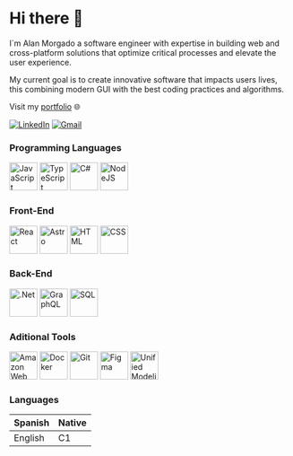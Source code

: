 # Hi there 🤖

I`m Alan Morgado a software engineer with expertise in building web and cross-platform solutions that optimize critical processes and elevate the user experience.

My current goal is to create innovative software that impacts users lives, this combining modern GUI with the best coding practices and algorithms.

Visit my [portfolio](https://alanmorgado.vercel.app/) 🌐


[![LinkedIn](https://img.shields.io/badge/LinkedIn-0077B5?style=for-the-badge&logo=linkedin&logoColor=white)](https://www.linkedin.com/in/alanmorgado/)
[![Gmail](https://img.shields.io/badge/Gmail-D14836?style=for-the-badge&logo=gmail&logoColor=white)](mailto:alanmorgadomora@gmail.com)


### Programming Languages

<p aling="left">
	<img src="https://cdn.jsdelivr.net/gh/devicons/devicon@latest/icons/javascript/javascript-original.svg" alt="JavaScript" width="50"/>
	<img src="https://cdn.jsdelivr.net/gh/devicons/devicon@latest/icons/typescript/typescript-original.svg" alt="TypeScript" width="50"/>
	<img src="https://cdn.jsdelivr.net/gh/devicons/devicon@latest/icons/csharp/csharp-original.svg" alt="C#" width="50"/>
	<img src="https://cdn.jsdelivr.net/gh/devicons/devicon@latest/icons/nodejs/nodejs-original-wordmark.svg" alt="NodeJS" width="50"/>
</p>

### Front-End

<p aling="left">
	<img src="https://cdn.jsdelivr.net/gh/devicons/devicon@latest/icons/react/react-original.svg" alt="React" width="50"/>
	<img src="https://cdn.jsdelivr.net/gh/devicons/devicon@latest/icons/astro/astro-original.svg" alt="Astro" width="50"/>
	<img src="https://cdn.jsdelivr.net/gh/devicons/devicon@latest/icons/html5/html5-original.svg" alt="HTML" width="50"/>
	<img src="https://cdn.jsdelivr.net/gh/devicons/devicon@latest/icons/css3/css3-original.svg" alt="CSS" width="50"/>
</p>


### Back-End

<p aling="left">
	<img src="https://cdn.jsdelivr.net/gh/devicons/devicon@latest/icons/dotnetcore/dotnetcore-original.svg" alt=".Net" width="50"/>
	<img src="https://cdn.jsdelivr.net/gh/devicons/devicon@latest/icons/graphql/graphql-plain.svg" alt="GraphQL" width="50"/>
	<img src="https://cdn.jsdelivr.net/gh/devicons/devicon@latest/icons/azuresqldatabase/azuresqldatabase-original.svg" alt="SQL" width="50"/>       
</p>

### Aditional Tools

<p aling="left">
	<img src="https://cdn.jsdelivr.net/gh/devicons/devicon@latest/icons/amazonwebservices/amazonwebservices-original-wordmark.svg" alt="Amazon Web Services" width="50"/>
	<img src="https://cdn.jsdelivr.net/gh/devicons/devicon@latest/icons/docker/docker-original.svg" alt="Docker" width="50"/>
	<img src="https://cdn.jsdelivr.net/gh/devicons/devicon@latest/icons/git/git-original.svg" alt="Git" width="50"/>
	<img src="https://cdn.jsdelivr.net/gh/devicons/devicon@latest/icons/figma/figma-original.svg" alt="Figma" width="50"/>
	<img src="https://cdn.jsdelivr.net/gh/devicons/devicon@latest/icons/unifiedmodelinglanguage/unifiedmodelinglanguage-original.svg" alt="Unified Modeling Language" width="50"/>
</p>
          


### Languages


| Spanish | Native |
| :-------- | :------- |
| English | C1     |





